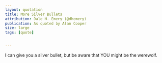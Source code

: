 ```yaml
---
layout: quotation
title: More Silver Bullets
attribution: Dale H. Emery (@dhemery)
publication: As quoted by Alan Cooper
size: large
tags: [quote]


---
```


I can give you a silver bullet, but be aware that YOU might be the werewolf.
